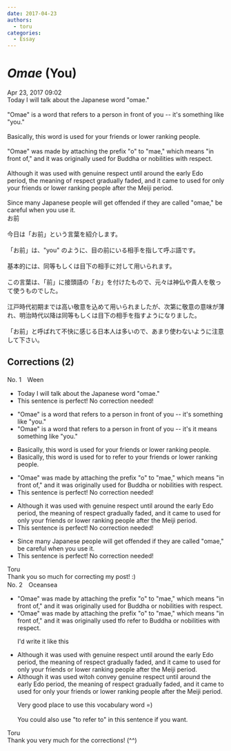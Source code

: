 ```yaml
---
date: 2017-04-23
authors:
  - toru
categories:
  - Essay
---
```


<h1 id="subject_show"><strong><em>Omae</strong></em> (You)</h1>
<div class="date">Apr 23, 2017 09:02</div>
<div id="post"><div id="body_show_ori">
Today I will talk about the Japanese word "omae."<br/><br/>"Omae" is a word that refers to a person in front of you -- it's something like "you."<br/><br/>Basically, this word is used for your friends or lower ranking people.<br/><br/>"Omae" was made by attaching the prefix "o" to "mae," which means "in front of," and it was originally used for Buddha or nobilities with respect.<br/><br/>Although it was used with genuine respect until around the early Edo period, the meaning of respect gradually faded, and it came to used for only your friends or lower ranking people after the Meiji period.<br/><br/>Since many Japanese people will get offended if they are called "omae," be careful when you use it.
</div></div>

<!-- more -->

<div id="post_ja"><div id="body_show_mo">
お前<br/><br/>今日は「お前」という言葉を紹介します。<br/><br/>「お前」は、"you" のように、目の前にいる相手を指して呼ぶ語です。<br/><br/>基本的には、同等もしくは目下の相手に対して用いられます。<br/><br/>この言葉は、「前」に接頭語の「お」を付けたもので、元々は神仏や貴人を敬って使うものでした。<br/><br/>江戸時代初期までは高い敬意を込めて用いられましたが、次第に敬意の意味が薄れ、明治時代以降は同等もしくは目下の相手を指すようになりました。<br/><br/>「お前」と呼ばれて不快に感じる日本人は多いので、あまり使わないように注意して下さい。
</div></div>

## Corrections (2)
<div id="block"><div class="first_name"> No. 1　<span class="just_name">Ween</span></div><div id="block2">
<ul class="correction_field">
<li class="incorrect">Today I will talk about the Japanese word "omae."</li>
<li class="corrected perfect">This sentence is perfect! No correction needed!</li>
</ul>
<ul class="correction_field">
<li class="incorrect">"Omae" is a word that refers to a person in front of you -- it's something like "you."</li>
<li class="corrected correct">
"Omae" is a word that refers to a person in front of you -- <span class="sline">it's</span> <span class="f_blue">it means </span>something like "you."
</li>
</ul>
<ul class="correction_field">
<li class="incorrect">Basically, this word is used for your friends or lower ranking people.</li>
<li class="corrected correct">
Basically, this word is used <span class="sline">for</span> <span class="f_blue">to refer to</span> your friends or lower ranking people.
</li>
</ul>
<ul class="correction_field">
<li class="incorrect">"Omae" was made by attaching the prefix "o" to "mae," which means "in front of," and it was originally used for Buddha or nobilities with respect.</li>
<li class="corrected perfect">This sentence is perfect! No correction needed!</li>
</ul>
<ul class="correction_field">
<li class="incorrect">Although it was used with genuine respect until around the early Edo period, the meaning of respect gradually faded, and it came to used for only your friends or lower ranking people after the Meiji period.</li>
<li class="corrected perfect">This sentence is perfect! No correction needed!</li>
</ul>
<ul class="correction_field">
<li class="incorrect">Since many Japanese people will get offended if they are called "omae," be careful when you use it.</li>
<li class="corrected perfect">This sentence is perfect! No correction needed!</li>
</ul>
</div><div class="name"><span class="just_name">Toru</span><br>
Thank you so much for correcting my post! :)
</div>
</div>
<div id="block"><div class="first_name"> No. 2　<span class="just_name">Oceansea</span></div><div id="block2">
<ul class="correction_field">
<li class="incorrect">"Omae" was made by attaching the prefix "o" to "mae," which means "in front of," and it was originally used for Buddha or nobilities with respect.</li>
<li class="corrected correct">
"Omae" was made by attaching the prefix "o" to "mae," which means "in front of," and it was originally used <span class="f_red">t</span><span class="f_gray"><span class="sline">f</span></span>o<span class="f_red"> </span>r<span class="f_red">efer</span> <span class="f_red">to </span>Buddha or nobilities with respect.
<p class="correction_comment">I'd write it like this</p>
</li>
</ul>
<ul class="correction_field">
<li class="incorrect">Although it was used with genuine respect until around the early Edo period, the meaning of respect gradually faded, and it came to used for only your friends or lower ranking people after the Meiji period.</li>
<li class="corrected correct">
Although it was used <span class="f_gray"><span class="sline">wi</span></span>t<span class="f_red">o</span><span class="f_gray"><span class="sline">h</span></span> <span class="f_red">convey </span>genuine respect until around the early Edo period, the meaning of respect gradually faded, and it came to used for only your friends or lower ranking people after the Meiji period.
<p class="correction_comment">Very good place to use this vocabulary word =)<br/><br/>You could also use "to refer to" in this sentence if you want.</p>
</li>
</ul>
</div><div class="name"><span class="just_name">Toru</span><br>
Thank you very much for the corrections! (^^)
</div>
</div>
